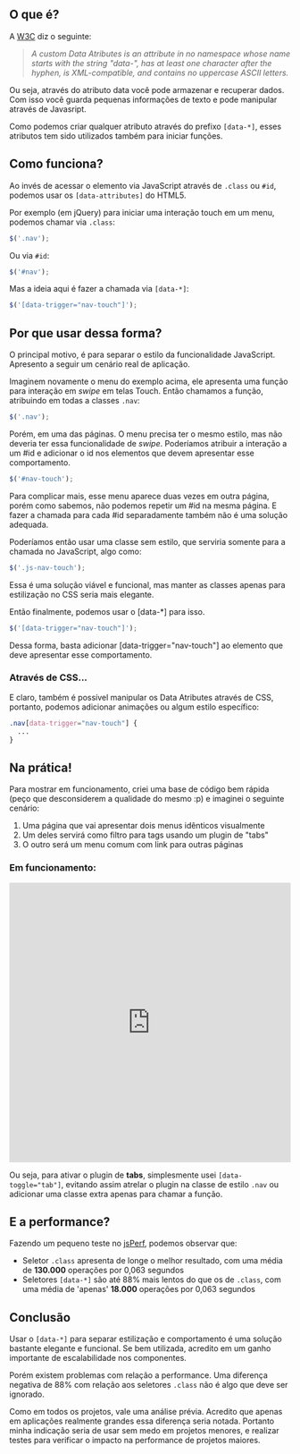 ## O que é?

A [W3C](http://www.w3.org/html/wg/drafts/html/master/dom.html#embedding-custom-non-visible-data-with-the-data-*-attributes) diz o seguinte:

<blockquote>
  <cite>A custom Data Atributes is an attribute in no namespace whose name starts with the string "data-", has at least one character after the hyphen, is XML-compatible, and contains no uppercase ASCII letters.</cite>
</blockquote>

Ou seja, através do atributo data você pode armazenar e recuperar dados. Com isso você guarda pequenas informações de texto e pode manipular através de Javasript.

Como podemos criar qualquer atributo através do prefixo `[data-*]`, esses atributos tem sido utilizados também para iniciar funções.

## Como funciona?

Ao invés de acessar o elemento via JavaScript através de `.class` ou `#id`, podemos usar os `[data-attributes]` do HTML5.

Por exemplo (em jQuery) para iniciar uma interação touch em um menu, podemos chamar via `.class`:

````js
$('.nav');
````

Ou via `#id`:

````js
$('#nav');
````

Mas a ideia aqui é fazer a chamada via `[data-*]`:

````js
$('[data-trigger="nav-touch"]');
````

## Por que usar dessa forma?

O principal motivo, é para separar o estilo da funcionalidade JavaScript. Apresento a seguir um cenário real de aplicação.

Imaginem novamente o menu do exemplo acima, ele apresenta uma função para interação em _swipe_ em telas Touch. Então chamamos a função, atribuindo em todas a classes `.nav`:

````js
$('.nav');
````

Porém, em uma das páginas. O menu precisa ter o mesmo estilo, mas não deveria ter essa funcionalidade de _swipe_. Poderíamos atribuir a interação a um #id e adicionar o id nos elementos que devem apresentar esse comportamento.

````js
$('#nav-touch');
````

Para complicar mais, esse menu aparece duas vezes em outra página, porém como sabemos, não podemos repetir um #id na mesma página. E fazer a chamada para cada #id separadamente também não é uma solução adequada.

Poderíamos então usar uma classe sem estilo, que serviria somente para a chamada no JavaScript, algo como:

````js
$('.js-nav-touch');
````

Essa é uma solução viável e funcional, mas manter as classes apenas para estilização no CSS seria mais elegante.

Então finalmente, podemos usar o [data-*] para isso.

````js
$('[data-trigger="nav-touch"]');
````

Dessa forma, basta adicionar [data-trigger="nav-touch"] ao elemento que deve apresentar esse comportamento.


### Através de CSS...

E claro, também é possível manipular os Data Atributes através de CSS, portanto, podemos adicionar animações ou algum estilo específico:

````css
.nav[data-trigger="nav-touch"] {
  ...
}
````

## Na prática!

Para mostrar em funcionamento, criei uma base de código bem rápida (peço que desconsiderem a qualidade do mesmo :p) e imaginei o seguinte cenário:

1.  Uma página que vai apresentar dois menus idênticos visualmente
2.  Um deles servirá como filtro para tags usando um plugin de "tabs"
3.  O outro será um menu comum com link para outras páginas

### Em funcionamento:

<iframe width="100%" height="500" src="http://jsfiddle.net/LFeh/5Qr7b/2/embedded/result" allowfullscreen="allowfullscreen" frameborder="0"></iframe>

Ou seja, para ativar o plugin de **tabs**, simplesmente usei `[data-toggle="tab"]`, evitando assim atrelar o plugin na classe de estilo `.nav` ou adicionar uma classe extra apenas para chamar a função.

## E a performance?

Fazendo um pequeno teste no [jsPerf](http://jsperf.com/long-selectors-vs-data/17), podemos observar que:

- Seletor `.class` apresenta de longe o melhor resultado, com uma média de **130.000** operações por 0,063 segundos
- Seletores `[data-*]` são até 88% mais lentos do que os de `.class`, com uma média de 'apenas' **18.000** operações por 0,063 segundos

## Conclusão

Usar o `[data-*]` para separar estilização e comportamento é uma solução bastante elegante e funcional. Se bem utilizada, acredito em um ganho importante de escalabilidade nos componentes.

Porém existem problemas com relação a performance. Uma diferença negativa de 88% com relação aos seletores `.class` não é algo que deve ser ignorado.

Como em todos os projetos, vale uma análise prévia. Acredito que apenas em aplicações realmente grandes essa diferença seria notada. Portanto minha indicação seria de usar sem medo em projetos menores, e realizar testes para verificar o impacto na performance de projetos maiores.
